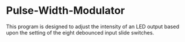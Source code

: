 # Pulse-Width-Modulator
This program is designed to adjust the intensity of an LED output based upon the setting of the eight debounced input slide switches.
